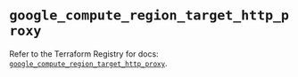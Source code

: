 # `google_compute_region_target_http_proxy`

Refer to the Terraform Registry for docs: [`google_compute_region_target_http_proxy`](https://registry.terraform.io/providers/hashicorp/google-beta/5.17.0/docs/resources/google_compute_region_target_http_proxy).
